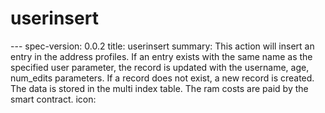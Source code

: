<h1 class="contract">userinsert</h1>
---
spec-version: 0.0.2
title: userinsert
summary: This action will insert  an entry in the address profiles. If an entry exists with the same name as the specified user parameter, the record is updated with the username, age, num_edits parameters. If a record does not exist, a new record is created. The data is stored in the multi index table. The ram costs are paid by the smart contract.
icon: 

